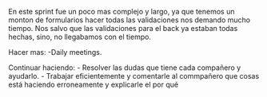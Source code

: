 En este sprint fue un poco mas complejo y largo, ya que tenemos un monton de formularios hacer todas las validaciones nos demando mucho tiempo. Nos salvo que las validaciones para el back ya estaban todas hechas, sino, no llegabamos con el tiempo.


Hacer mas: 
    -Daily meetings. 

Continuar haciendo:
    - Resolver las dudas que tiene cada compañero y ayudarlo. 
    - Trabajar eficientemente y comentarle al commpañero que cosas está haciendo erroneamente y explicarle el por qué


 